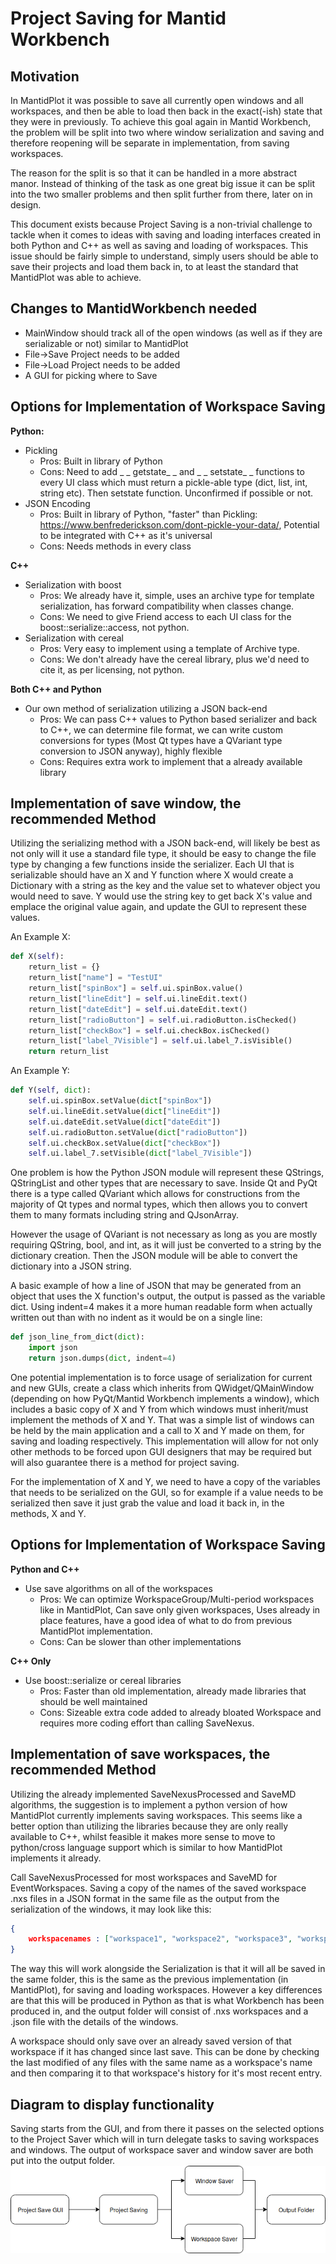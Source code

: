 ﻿
Project Saving for Mantid Workbench
==============================
Motivation
--------------
In MantidPlot it was possible to save all currently open windows and all workspaces, and then be able to load then back in the exact(-ish) state that they were in previously. To achieve this goal again in Mantid Workbench, the problem will be split into two where window serialization and saving and therefore reopening will be separate in implementation, from saving workspaces.

The reason for the split is so that it can be handled in a more abstract manor. Instead of thinking of the task as one great big issue it can be split into the two smaller problems and then split further from there, later on in design.

This document exists because Project Saving is a non-trivial challenge to tackle when it comes to ideas with saving and loading interfaces created in both Python and C++ as well as saving and loading of workspaces. This issue should be fairly simple to understand, simply users should be able to save their projects and load them back in, to at least the standard that MantidPlot was able to achieve.

Changes to MantidWorkbench needed
-----------------------------------------------
- MainWindow should track all of the open windows (as well as if they are serializable or not) similar to MantidPlot
- File->Save Project needs to be added
- File->Load Project needs to be added
- A GUI for picking where to Save

Options for Implementation of Workspace Saving
--------------------------------------------------------
**Python:**
- Pickling
	- Pros: Built in library of Python
	- Cons: Need to add _ _ getstate_ _ and _ _ setstate_ _ functions to every UI class which must return a pickle-able type (dict, list, int, string etc). Then setstate function. Unconfirmed if possible or not.
- JSON Encoding
	- Pros: Built in library of Python, "faster" than Pickling: https://www.benfrederickson.com/dont-pickle-your-data/, Potential to be integrated with C++ as it's universal
	- Cons: Needs methods in every class

**C++**
- Serialization with boost 
	- Pros: We already have it, simple, uses an archive type for template serialization, has forward compatibility when classes change.
	- Cons: We need to give Friend access to each UI class for the boost::serialize::access, not python.
- Serialization with cereal
	- Pros: Very easy to implement using a template of Archive type.
	- Cons: We don't already have the cereal library, plus we'd need to cite it, as per licensing, not python.

**Both C++ and Python**
- Our own method of serialization utilizing a JSON back-end
	- Pros: We can pass C++ values to Python based serializer and back to C++, we can determine file format, we can write custom conversions for types (Most Qt types have a QVariant type conversion to JSON anyway), highly flexible
	- Cons: Requires extra work to implement that a already available library 


Implementation of save window, the recommended Method
-------------------------------------------------------------------------
Utilizing the serializing method with a JSON back-end, will likely be best as not only will it use a standard file type, it should be easy to change the file type by changing a few functions inside the serializer. Each UI that is serializable should have an X and Y function where X would create a Dictionary with a string as the key and the value set to whatever object you would need to save. Y would use the string key to get back X's value and emplace the original value again, and update the GUI to represent these values.

An Example X:
```python
def X(self):  
    return_list = {}  
    return_list["name"] = "TestUI"  
    return_list["spinBox"] = self.ui.spinBox.value()  
    return_list["lineEdit"] = self.ui.lineEdit.text()  
    return_list["dateEdit"] = self.ui.dateEdit.text()  
    return_list["radioButton"] = self.ui.radioButton.isChecked()      
    return_list["checkBox"] = self.ui.checkBox.isChecked()  
    return_list["label_7Visible"] = self.ui.label_7.isVisible()  
    return return_list
```
An Example Y:
```python
def Y(self, dict):  
    self.ui.spinBox.setValue(dict["spinBox"]) 
    self.ui.lineEdit.setValue(dict["lineEdit"]) 
    self.ui.dateEdit.setValue(dict["dateEdit"]) 
    self.ui.radioButton.setValue(dict["radioButton"]) 
    self.ui.checkBox.setValue(dict["checkBox"])
    self.ui.label_7.setVisible(dict["label_7Visible"])
```
One problem is how the Python JSON module will represent these QStrings, QStringList and other types that are necessary to save. Inside Qt and PyQt there is a type called QVariant which allows for constructions from the majority of Qt types and normal types, which then allows you to convert them to many formats including string and QJsonArray.

However the usage of QVariant is not necessary as long as you are mostly requiring QString, bool, and int, as it will just be converted to a string by the dictionary creation. Then the JSON module will be able to convert the dictionary into a JSON string.

A basic example of how a line of JSON that may be generated from an object that uses the X function's output, the output is passed as the variable dict. Using indent=4 makes it a more human readable form when actually written out than with no indent as it would be on a single line:
```python
def json_line_from_dict(dict):  
    import json  
    return json.dumps(dict, indent=4) 
 ```

One potential implementation is to force usage of serialization for current and new GUIs, create a class which inherits from QWidget/QMainWindow (depending on how PyQt/Mantid Workbench implements a window), which includes a basic copy of X and Y from which windows must inherit/must implement the methods of X and Y. That was a simple list of windows can be held by the main application and a call to X and Y made on them, for saving and loading respectively. This implementation will allow for not only other methods to be forced upon GUI designers that may be required but will also guarantee there is a method for project saving.

For the implementation of X and Y, we need to have a copy of the variables that needs to be serialized on the GUI, so for example if a value needs to be serialized then save it just grab the value and load it back in, in the methods, X and Y.

Options for Implementation of Workspace Saving
--------------------------------------------------------
**Python and C++**
- Use save algorithms on all of the workspaces
	- Pros: We can optimize WorkspaceGroup/Multi-period workspaces like in MantidPlot, Can save only given workspaces, Uses already in place features, have a good idea of what to do from previous MantidPlot implementation.
	- Cons: Can be slower than other implementations

**C++ Only**
- Use boost::serialize or cereal libraries
	- Pros: Faster than old implementation, already made libraries that should be well maintained
	- Cons: Sizeable extra code added to already bloated Workspace and requires more coding effort than calling SaveNexus.

Implementation of save workspaces, the recommended Method
------------------------------------------------------------------------------
Utilizing the already implemented SaveNexusProcessed and SaveMD algorithms, the suggestion is to implement a python version of how MantidPlot currently implements saving workspaces. This seems like a better option than utilizing the libraries because they are only really available to C++, whilst feasible it makes more sense to move to python/cross language support which is similar to how MantidPlot implements it already.

Call SaveNexusProcessed for most workspaces and SaveMD for EventWorkspaces. Saving a copy of the names of the saved workspace .nxs files in a JSON format in the same file as the output from the serialization of the windows, it may look like this:
```JSON
{
	workspacenames : ["workspace1", "workspace2", "workspace3", "workspace4"]
}
```
The way this will work alongside the Serialization is that it will all be saved in the same folder, this is the same as the previous implementation (in MantidPlot), for saving and loading workspaces. However a key differences are that this will be produced in Python as that is what Workbench has been produced in, and the output folder will consist of .nxs workspaces and a .json file with the details of the windows.

A workspace should only save over an already saved version of that workspace if it has changed since last save. This can be done by checking the last modified of any files with the same name as a workspace's name and then comparing it to that workspace's history for it's most recent entry.

Diagram to display functionality
----------------------------------------
Saving starts from the GUI, and from there it passes on the selected options to the Project Saver which will in turn delegate tasks to saving workspaces and windows. The output of workspace saver and window saver are both put into the output folder.
![Project Flow](./project-saveflow.png)

